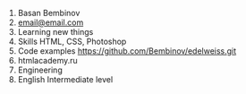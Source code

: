 1. Basan Bembinov 
2. email@email.com
3. Learning new things
4. Skills HTML, CSS, Photoshop
5. Code examples https://github.com/Bembinov/edelweiss.git
6. htmlacademy.ru
7. Engineering
8. English Intermediate level